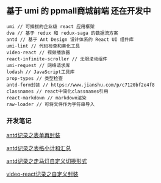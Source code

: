 ## 基于 umi 的 ppmall商城前端 还在开发中

````
umi // 可插拔的企业级 react 应用框架
dva // 基于 redux 和 redux-saga 的数据流方案
antd // 基于 Ant Design 设计体系的 React UI 组件库
umi-lint // 代码检查和美化工具
video-react // 视频播放器
react-infinite-scroller // 无限滚动组件
umi-request // 网络请求库
lodash // JavaScript工具库
prop-types // 类型检查
antd-form封装 // https://www.jianshu.com/p/c7120bf2e4f8
classnames // react中简化classnames引用
react-markdown // markdown渲染
raw-loader // 可将文件作为字符串导入
````
### 开发笔记
[antd记录之表单再封装](./devDoc/antd记录之表单再封装.md)

[antd记录之表格小计和汇总](./devDoc/antd记录之表格小计和汇总.md)

[antd记录之走马灯自定义切换形式](./devDoc/antd记录之走马灯自定义切换形式.md)

[video-react记录之自定义封装](./devDoc/video-react记录之自定义封装.md)

